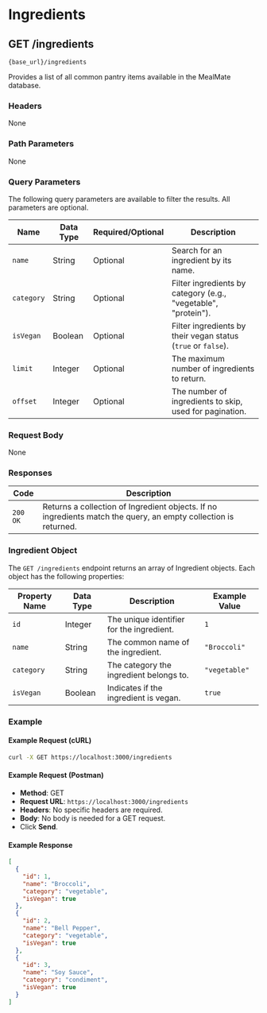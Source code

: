 # Ingredients

## GET /ingredients

`{base_url}/ingredients`

Provides a list of all common pantry items available in the MealMate database.

### Headers

None

### Path Parameters

None

### Query Parameters

The following query parameters are available to filter the results. All parameters are optional.

| Name | Data Type | Required/Optional | Description |
| --- | --- | --- | --- |
| `name` | String | Optional | Search for an ingredient by its name. |
| `category`| String | Optional | Filter ingredients by category (e.g., "vegetable", "protein"). |
| `isVegan` | Boolean | Optional | Filter ingredients by their vegan status (`true` or `false`). |
| `limit` | Integer | Optional | The maximum number of ingredients to return. |
| `offset` | Integer | Optional | The number of ingredients to skip, used for pagination. |

### Request Body

None

### Responses

| Code | Description |
| --- | --- |
| `200 OK` | Returns a collection of Ingredient objects. If no ingredients match the query, an empty collection is returned. |

### Ingredient Object

The `GET /ingredients` endpoint returns an array of Ingredient objects. Each object has the following properties:

| Property Name | Data Type | Description | Example Value |
| --- | --- | --- | --- |
| `id` | Integer | The unique identifier for the ingredient. | `1` |
| `name` | String | The common name of the ingredient. | `"Broccoli"` |
| `category`| String | The category the ingredient belongs to. | `"vegetable"` |
| `isVegan` | Boolean | Indicates if the ingredient is vegan. | `true` |

### Example

#### Example Request (cURL)

```sh
curl -X GET https://localhost:3000/ingredients
```

#### Example Request (Postman)

* **Method**: GET
* **Request URL**: `https://localhost:3000/ingredients`
* **Headers**: No specific headers are required.
* **Body**: No body is needed for a GET request.
* Click **Send**.

#### Example Response

```json
[
  {
    "id": 1,
    "name": "Broccoli",
    "category": "vegetable",
    "isVegan": true
  },
  {
    "id": 2,
    "name": "Bell Pepper",
    "category": "vegetable",
    "isVegan": true
  },
  {
    "id": 3,
    "name": "Soy Sauce",
    "category": "condiment",
    "isVegan": true
  }
]
```
